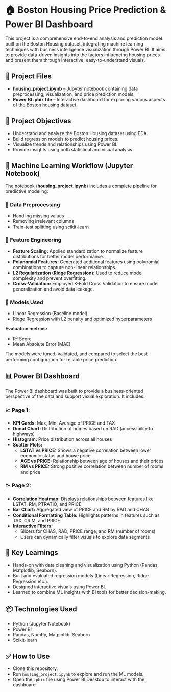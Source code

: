 <h1>🏠 Boston Housing Price Prediction & Power BI Dashboard</h1>

<p>This project is a comprehensive end-to-end analysis and prediction model built on the Boston Housing dataset, integrating machine learning techniques with business intelligence visualization through Power BI. It aims to provide data-driven insights into the factors influencing housing prices and present them through interactive, easy-to-understand visuals.</p>

<h2>📁 Project Files</h2>
<ul>
  <li><strong>housing_project.ipynb</strong> – Jupyter notebook containing data preprocessing, visualization, and price prediction models.</li>
  <li><strong>Power BI .pbix file</strong> – Interactive dashboard for exploring various aspects of the Boston housing dataset.</li>
</ul>

<h2>🚀 Project Objectives</h2>
<ul>
  <li>Understand and analyze the Boston Housing dataset using EDA.</li>
  <li>Build regression models to predict housing prices.</li>
  <li>Visualize trends and relationships using Power BI.</li>
  <li>Provide insights using both statistical and visual analysis.</li>
</ul>

<h2>🧠 Machine Learning Workflow (Jupyter Notebook)</h2>
<p>The notebook (<strong>housing_project.ipynb</strong>) includes a complete pipeline for predictive modeling:</p>

<h3>🔹 Data Preprocessing</h3>
<ul>
  <li>Handling missing values</li>
  <li>Removing irrelevant columns</li>
  <li>Train-test splitting using scikit-learn</li>
</ul>

<h3>🔹 Feature Engineering</h3>
<ul>
  <li><strong>Feature Scaling:</strong> Applied standardization to normalize feature distributions for better model performance.</li>
  <li><strong>Polynomial Features:</strong> Generated additional features using polynomial combinations to capture non-linear relationships.</li>
  <li><strong>L2 Regularization (Ridge Regression):</strong> Used to reduce model complexity and prevent overfitting.</li>
  <li><strong>Cross-Validation:</strong> Employed K-Fold Cross Validation to ensure model generalization and avoid data leakage.</li>
</ul>

<h3>🔹 Models Used</h3>
<ul>
  <li>Linear Regression (Baseline model)</li>
  <li>Ridge Regression with L2 penalty and optimized hyperparameters</li>
</ul>
<p><strong>Evaluation metrics:</strong></p>
<ul>
  <li>R² Score</li>
  <li>Mean Absolute Error (MAE)</li>
</ul>
<p>The models were tuned, validated, and compared to select the best performing configuration for reliable price prediction.</p>

<h2>📊 Power BI Dashboard</h2>
<p>The Power BI dashboard was built to provide a business-oriented perspective of the data and support visual exploration. It includes:</p>

<h3>📈 Page 1:</h3>
<ul>
  <li><strong>KPI Cards:</strong> Max, Min, Average of PRICE and TAX</li>
  <li><strong>Donut Chart:</strong> Distribution of homes based on RAD (accessibility to highways)</li>
  <li><strong>Histogram:</strong> Price distribution across all houses</li>
  <li><strong>Scatter Plots:</strong>
    <ul>
      <li><strong>LSTAT vs PRICE:</strong> Shows a negative correlation between lower economic status and house price</li>
      <li><strong>AGE vs PRICE:</strong> Relationship between age of houses and their prices</li>
      <li><strong>RM vs PRICE:</strong> Strong positive correlation between number of rooms and price</li>
    </ul>
  </li>
</ul>

<h3>📉 Page 2:</h3>
<ul>
  <li><strong>Correlation Heatmap:</strong> Displays relationships between features like LSTAT, RM, PTRATIO, and PRICE</li>
  <li><strong>Bar Chart:</strong> Aggregated view of PRICE and RM by RAD and CHAS</li>
  <li><strong>Conditional Formatting Table:</strong> Highlights patterns in features such as TAX, CRIM, and PRICE</li>
  <li><strong>Interactive Filters:</strong>
    <ul>
      <li>Slicers for CHAS, RAD, PRICE range, and RM (number of rooms)</li>
      <li>Users can dynamically filter visuals to explore data segments</li>
    </ul>
  </li>
</ul>

<h2>📌 Key Learnings</h2>
<ul>
  <li>Hands-on with data cleaning and visualization using Python (Pandas, Matplotlib, Seaborn).</li>
  <li>Built and evaluated regression models (Linear Regression, Ridge Regression etc.).</li>
  <li>Designed interactive visuals using Power BI.</li>
  <li>Learned to combine ML insights with BI tools for better decision-making.</li>
</ul>

<h2>📦 Technologies Used</h2>
<ul>
  <li>Python (Jupyter Notebook)</li>
  <li>Power BI</li>
  <li>Pandas, NumPy, Matplotlib, Seaborn</li>
  <li>Scikit-learn</li>
</ul>

<h2>✅ How to Use</h2>
<ul>
  <li>Clone this repository.</li>
  <li>Run <code>housing_project.ipynb</code> to explore and run the ML models.</li>
  <li>Open the <code>.pbix</code> file using Power BI Desktop to interact with the dashboard.</li>
</ul>
